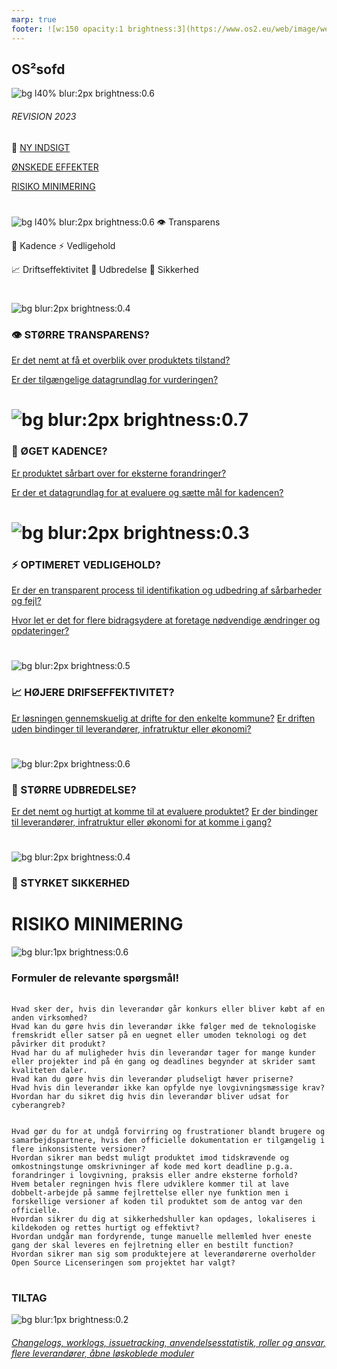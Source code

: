 ```yaml
---
marp: true
footer: ![w:150 opacity:1 brightness:3](https://www.os2.eu/web/image/website/1/logo/OS2%20%E2%80%93%20Offentligt%20digitaliseringsf%C3%A6llesskab?unique=8a4ead6)
---
```

<!--
theme: uncover
transition: dissolve
class:
 - invert
headingDivider: 2 
paginate: false
-->

## OS²sofd
![bg l40% blur:2px brightness:0.6](https://images.pexels.com/photos/1383416/pexels-photo-1383416.jpeg)
###### REVISION 2023
:small_blue_diamond:
[NY INDSIGT]()

[ØNSKEDE EFFEKTER]()

[RISIKO MINIMERING]()

#
![bg l40% blur:2px brightness:0.6](https://images.pexels.com/photos/1383416/pexels-photo-1383416.jpeg)
👁️ Transparens

🚀 Kadence ⚡  Vedligehold

 📈 Driftseffektivitet  💎 Udbredelse  🔐 Sikkerhed

#
![bg blur:2px brightness:0.4](https://images.pexels.com/photos/2909083/pexels-photo-2909083.jpeg?auto=compress&cs=tinysrgb&w=1260&h=750&dpr=1)

### 👁️ STØRRE TRANSPARENS?
[Er det nemt at få et overblik over produktets tilstand?]()

[Er der tilgængelige datagrundlag for vurderingen?]()

# ![bg blur:2px brightness:0.7](https://images.pexels.com/photos/248747/pexels-photo-248747.jpeg)

### 🚀 ØGET KADENCE?
[Er produktet sårbart over for eksterne forandringer?]()

[Er der et datagrundlag for at evaluere og sætte mål for kadencen?]()

# ![bg blur:2px brightness:0.3](https://images.pexels.com/photos/5691642/pexels-photo-5691642.jpeg?auto=compress&cs=tinysrgb&w=1260&h=750&dpr=1)

### ⚡ OPTIMERET VEDLIGEHOLD?
[Er der en transparent process til identifikation og udbedring af sårbarheder og fejl?]()

[Hvor let er det for flere bidragsydere at foretage nødvendige ændringer og opdateringer?]()

#
![bg blur:2px brightness:0.5](https://images.pexels.com/photos/227731/pexels-photo-227731.jpeg?auto=compress&cs=tinysrgb&w=1260&h=750&dpr=1)

### 📈 HØJERE DRIFSEFFEKTIVITET?
[Er løsningen gennemskuelig at drifte for den enkelte kommune?]()
[Er driften uden bindinger til leverandører, infratruktur eller økonomi?]()

#
![bg blur:2px brightness:0.6](https://images.pexels.com/photos/2014775/pexels-photo-2014775.jpeg?auto=compress&cs=tinysrgb&w=1260&h=750&dpr=1)

### 💎 STØRRE UDBREDELSE?
[Er det nemt og hurtigt at komme til at evaluere produktet?]()
[Er der bindinger til leverandører, infratruktur eller økonomi for at komme i gang?]()

#
![bg blur:2px brightness:0.4](https://images.pexels.com/photos/6366444/pexels-photo-6366444.jpeg)
### 🔐 STYRKET SIKKERHED

# RISIKO MINIMERING
![bg blur:1px brightness:0.6](https://images.pexels.com/photos/5428833/pexels-photo-5428833.jpeg?auto=compress&cs=tinysrgb&w=1260&h=750&dpr=1)
### Formuler de relevante spørgsmål!

###### 

    Hvad sker der, hvis din leverandør går konkurs eller bliver købt af en anden virksomhed?
	Hvad kan du gøre hvis din leverandør ikke følger med de teknologiske fremskridt eller satser på en uegnet eller umoden teknologi og det påvirker dit produkt?
	Hvad har du af muligheder hvis din leverandør tager for mange kunder eller projekter ind på én gang og deadlines begynder at skrider samt kvaliteten daler.
	Hvad kan du gøre hvis din leverandør pludseligt hæver priserne? 
	Hvad hvis din leverandør ikke kan opfylde nye lovgivningsmæssige krav?
	Hvordan har du sikret dig hvis din leverandør bliver udsat for cyberangreb?


    Hvad gør du for at undgå forvirring og frustrationer blandt brugere og samarbejdspartnere, hvis den officielle dokumentation er tilgængelig i flere inkonsistente versioner?
	Hvordan sikrer man bedst muligt produktet imod tidskrævende og omkostningstunge omskrivninger af kode med kort deadline p.g.a. forandringer i lovgivning, praksis eller andre eksterne forhold? 
	Hvem betaler regningen hvis flere udviklere kommer til at lave dobbelt-arbejde på samme fejlrettelse eller nye funktion men i forskellige versioner af koden til produktet som de antog var den officielle.
	Hvordan sikrer du dig at sikkerhedshuller kan opdages, lokaliseres i kildekoden og rettes hurtigt og effektivt?
	Hvordan undgår man fordyrende, tunge manuelle mellemled hver eneste gang der skal leveres en fejlretning eller en bestilt function?
	Hvordan sikrer man sig som produktejere at leverandørerne overholder Open Source Licenseringen som projektet har valgt?
#
### TILTAG
![bg blur:1px brightness:0.2](https://images.pexels.com/photos/1117132/pexels-photo-1117132.jpeg?auto=compress&cs=tinysrgb&w=1260&h=750&dpr=1)

###### [Changelogs, worklogs, issuetracking, anvendelsesstatistik, roller og ansvar, flere leverandører, åbne løskoblede moduler]()
